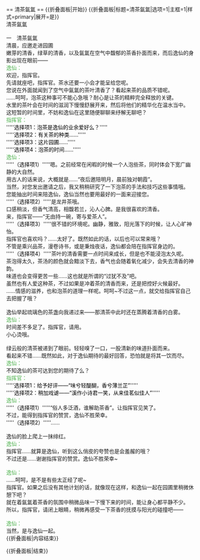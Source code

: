 == 清茶氤氲 ==
{{折叠面板|开始}}
{{折叠面板|标题=清茶氤氲|选项=1|主框=1|样式=primary|展开=是}}
<br>
清茶氤氲<br>
<br>
一　清茶氤氲<br>
清晨，应邀走进园圃<br>
嫩芽的清香，绿草的清香，以及氤氲在空气中馥郁的茶香扑面而来，而后逸仙的身影出现在眼前——<br>
<span style="color:#4eb24e;">逸仙：</span><br>
欢迎，指挥官。<br>
先请就座吧，指挥官。茶水还要一小会才能呈给您呢。<br>
您说在外面就闻到了空气中氤氲的茶叶清香了？看起来茶的品质不错呢。<br>
……呵呵，泡茶这种事可不能心急哦？耐心是让茶的精粹完全释放的关键。<br>
水里的茶叶会在时间的滋润下慢慢舒展开来，然后将他们的精华化在温水当中。<br>
这短暂的时间里，不妨和逸仙在这里随便聊聊来纾解无聊吧？<br>
<span style="color:#4eb24e;">指挥官：</span><br>
'''''<span style="color:black;">选择项1：泡茶是逸仙的业余爱好么？</span>'''''<br>
'''''<span style="color:black;">选择项2：有关茶的种类……</span>'''''<br>
'''''<span style="color:black;">选择项3：这片园圃……</span>'''''<br>
'''''<span style="color:black;">选择项4：泡茶的时间……</span>'''''<br>
<span style="color:#4eb24e;">逸仙：</span><br>
'''''<span style="color:black;">（选择项1）</span>'''''嗯。之前经常在闲暇的时候一个人泡些茶，同时体会下宽广幽静的大自然。<br>
用古人的话来说，大概就是……“夜后邀陪明月，晨前独对朝霞”。<br>
当然，对您发出邀请之后，我又稍稍研究了一下泡茶的手法和技巧这些事情哦。<br>
您能抽出时间来陪逸仙，逸仙当然也要用最好的一面来迎接您。<br>
'''''<span style="color:black;">（选择项2）</span>'''''是龙井茶哦。<br>
口感稍淡，但香气清高，相馥若兰，沁人心脾。是我很喜欢的清香。<br>
来，指挥官——“无由持一碗，寄与爱茶人”。<br>
'''''<span style="color:black;">（选择项3）</span>'''''很不错的环境呢。幽静，雅致，阳光落下的时候，让人心旷神怡。<br>
指挥官也喜欢吗？……太好了。既然如此的话，以后也可以常来哦？<br>
不管是乘兴品茶，漫卷诗书，或是秉烛夜话，逸仙都会陪在指挥官身边的。<br>
'''''<span style="color:black;">（选择项4）</span>'''''茶叶的清香需要一点时间来成长，但是也不能浸泡太久呢。<br>
茶泡得太久，茶汤的颜色就会黯淡下去，香气也会随着氧化减少，会失去清香的神韵。<br>
味道也会变得更苦一些……这也就是所谓的“过犹不及”吧。<br>
虽然也有人爱这种茶，不过如果是冲着茶的清香而来，还是把控好火候最好。<br>
……情感的滋养，也和泡茶的道理一样呢。呵呵~不过这一点，就交给指挥官自己去把握了哦？<br>
<br>
逸仙举起琉璃色的茶盏向我递过来——那清茶中此时还在蒸腾着清香的白雾。<br>
<span style="color:#4eb24e;">逸仙：</span><br>
时间差不多足了。指挥官，请用。<br>
小心烫哦。<br>
<br>
绿云般的清茶被递到了眼前。轻轻嗅了一口，一股清新的味道扑面而来。<br>
看起来不错……既然如此，对于逸仙期待的最好回答，恐怕就是将其一饮而尽。<br>
<span style="color:#4eb24e;">逸仙：</span><br>
不知逸仙的茶可达到您的期待了么？<br>
<span style="color:#4eb24e;">指挥官：</span><br>
'''''<span style="color:black;">选择项1：给予好评——“味兮轻醍醐，香兮薄兰芷”</span>'''''<br>
'''''<span style="color:black;">选择项2：稍加戏谑——“溪作小诗君一笑，从来佳茗似佳人”</span>'''''<br>
<span style="color:#4eb24e;">逸仙：</span><br>
'''''<span style="color:black;">（选择项1）</span>'''''“俗人多泛酒，谁解助茶香”。让指挥官见笑了。<br>
不过，能得到指挥官的赞赏，逸仙不胜荣幸。<br>
'''''<span style="color:black;">（选择项2）</span>'''''……<br>
<br>
逸仙的脸上爬上一抹绯红。<br>
<span style="color:#4eb24e;">逸仙：</span><br>
指挥官……就算是逸仙，听到这么俏皮的夸赞也是会羞赧的哦？<br>
不过还是……谢谢指挥官的赞赏。逸仙不胜荣幸~<br>
<br>
<span style="color:#4eb24e;">逸仙：</span><br>
……呵呵，是不是有些太正经了呢~<br>
指挥官。如果之后没有其他计划的话，就像现在这样，和逸仙一起在园圃里稍微休憩下吧？<br>
就在着氤氲着茶香的氛围中稍微品味一下慢下来的时间，能让身心都平静不少。<br>
所以，指挥官，请闭上眼睛，稍微再感受一下茶香的抚摸与阳光的碰撞吧——<br>
<br>
<span style="color:#4eb24e;">逸仙：</span><br>
当然，是与逸仙一起。<br>
{{折叠面板|内容结束}}

{{折叠面板|结束}}